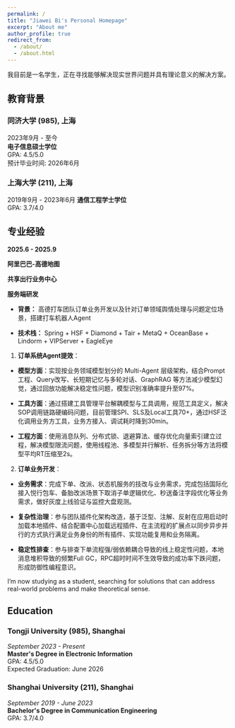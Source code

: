 ```yaml
---
permalink: /
title: "Jiawei Bi's Personal Homepage"
excerpt: "About me"
author_profile: true
redirect_from: 
  - /about/
  - /about.html
---
```


我目前是一名学生，正在寻找能够解决现实世界问题并具有理论意义的解决方案。

## 教育背景

### 同济大学 (985), 上海
2023年9月 - 至今  
**电子信息硕士学位**  
GPA: 4.5/5.0  
预计毕业时间: 2026年6月

### 上海大学 (211), 上海
2019年9月 - 2023年6月
**通信工程学士学位**  
GPA: 3.7/4.0

## 专业经验

**2025.6 - 2025.9**

**阿里巴巴-高德地图**

**共享出行业务中心**

**服务端研发**

- **背景：** 高德打车团队订单业务开发以及针对订单领域舆情处理与问题定位场景，搭建打车机器人Agent

- **技术栈：** Spring + HSF + Diamond + Tair + MetaQ + OceanBase + Lindorm + VIPServer + EagleEye
1. **订单系统Agent提效**：

- **模型方面**：实现按业务领域模型划分的 Multi-Agent 层级架构，结合Prompt工程、Query改写、长短期记忆与多轮对话、GraphRAG 等方法减少模型幻觉，通过回放功能解决稳定性问题，模型识别准确率提升至97%。

- **工具方面**：通过搭建工具管理平台解耦模型与工具调用，规范工具定义，解决SOP调用链路硬编码问题，目前管理SPI、SLS及Local工具70+，通过HSF泛化调用业务方工具，业务方接入、调试耗时降到30min。

- **工程方面**：使用消息队列、分布式锁、退避算法、缓存优化向量索引建立过程，解决模型限流问题，使用线程池、多模型并行解析、任务拆分等方法将模型平均RT压缩至2s。


2. **订单业务开发**：

- **业务需求**：完成下单、改派、状态机服务的技改与业务需求，完成包括国际化接入悦行包车、备胎改派场景下取消子单逻辑优化、秒送备注字段优化等业务需求，做好灰度上线验证与监控大盘观测。


- **复杂性治理**：参与团队插件化架构改造，基于泛型、注解、反射在应用启动时加载本地插件、结合配置中心加载远程插件、在主流程的扩展点以同步异步并行的方式执行满足业务身份的所有插件、实现功能复⽤和业务隔离。


- **稳定性排查**：参与排查下单流程强/弱依赖耦合导致的线上稳定性问题，本地消息堆积导致的频繁Full GC，RPC超时时间不生效导致的成功率下跌问题，形成防御性编程意识。



<!-- # Jiawei Bi -->
I’m now studying as a student, searching for solutions that can address real-world problems and make theoretical sense.

## Education

### Tongji University (985), Shanghai
*September 2023 - Present*  
**Master's Degree in Electronic Information**  
GPA: 4.5/5.0  
Expected Graduation: June 2026

### Shanghai University (211), Shanghai
*September 2019 - June 2023*  
**Bachelor's Degree in Communication Engineering**  
GPA: 3.7/4.0

